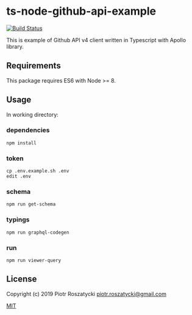 # ts-node-github-api-example

<!-- markdownlint-disable MD013 -->

[![Build Status](https://secure.travis-ci.org/dex4er/ts-node-github-api-example.svg)](http://travis-ci.org/dex4er/ts-node-github-api-example)

<!-- markdownlint-enable MD013 -->

This is example of Github API v4 client written in Typescript with Apollo library.

## Requirements

This package requires ES6 with Node >= 8.

## Usage

In working directory:

### dependencies

```shell
npm install
```

### token

```shell
cp .env.example.sh .env
edit .env
```

### schema

```shell
npm run get-schema
```

### typings

```shell
npm run graphql-codegen
```

### run

```shell
npm run viewer-query
```

## License

Copyright (c) 2019 Piotr Roszatycki <piotr.roszatycki@gmail.com>

[MIT](https://opensource.org/licenses/MIT)
